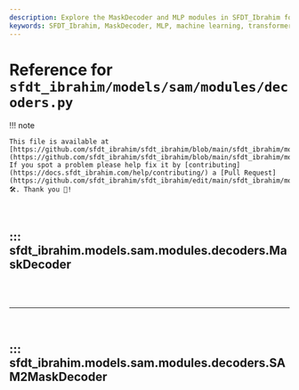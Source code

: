```yaml
---
description: Explore the MaskDecoder and MLP modules in SFDT_Ibrahim for efficient mask prediction using transformer architecture. Detailed attributes, functionalities, and implementation.
keywords: SFDT_Ibrahim, MaskDecoder, MLP, machine learning, transformer architecture, mask prediction, neural networks, PyTorch modules
---
```


# Reference for `sfdt_ibrahim/models/sam/modules/decoders.py`

!!! note

    This file is available at [https://github.com/sfdt_ibrahim/sfdt_ibrahim/blob/main/sfdt_ibrahim/models/sam/modules/decoders.py](https://github.com/sfdt_ibrahim/sfdt_ibrahim/blob/main/sfdt_ibrahim/models/sam/modules/decoders.py). If you spot a problem please help fix it by [contributing](https://docs.sfdt_ibrahim.com/help/contributing/) a [Pull Request](https://github.com/sfdt_ibrahim/sfdt_ibrahim/edit/main/sfdt_ibrahim/models/sam/modules/decoders.py) 🛠️. Thank you 🙏!

<br>

## ::: sfdt_ibrahim.models.sam.modules.decoders.MaskDecoder

<br><br><hr><br>

## ::: sfdt_ibrahim.models.sam.modules.decoders.SAM2MaskDecoder

<br><br>
